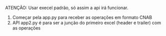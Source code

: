 ATENÇÃO: Usar execel padrão, só assim a api irá funcionar.
1. Começar pela app.py para receber as operações em formato CNAB 
2. API app2.py é para ser a junção do primeiro excel (header e trailer) com as operações 
